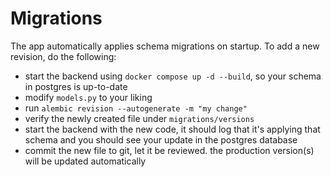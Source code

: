 # Migrations

The app automatically applies schema migrations on startup.
To add a new revision, do the following:
  - start the backend using `docker compose up -d --build`, so your schema in postgres is up-to-date
  - modify `models.py` to your liking
  - run `alembic revision --autogenerate -m "my change"`
  - verify the newly created file under `migrations/versions`
  - start the backend with the new code, it should log that it's applying that schema and you should see your update
    in the postgres database
  - commit the new file to git, let it be reviewed. the production version(s) will be updated automatically
